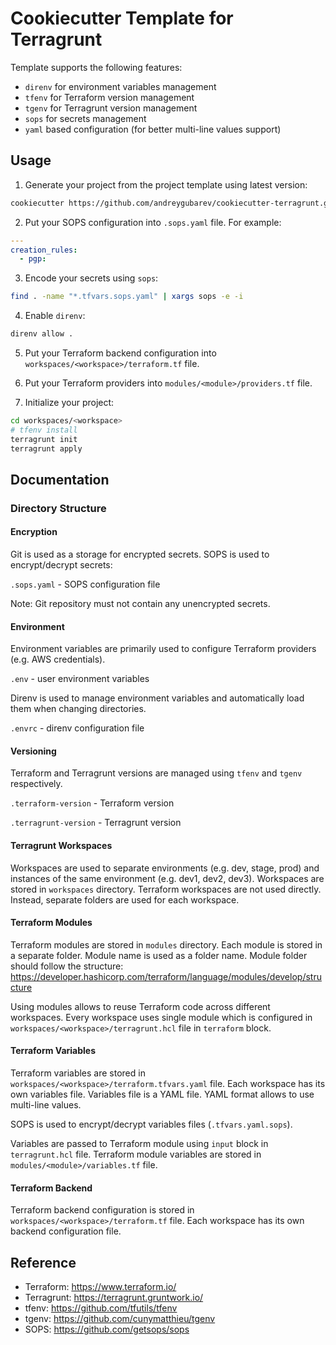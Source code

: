 # Cookiecutter Template for Terragrunt

Template supports the following features:

- `direnv` for environment variables management
- `tfenv` for Terraform version management
- `tgenv` for Terragrunt version management
- `sops` for secrets management
- `yaml` based configuration (for better multi-line values support)

## Usage

1. Generate your project from the project template using latest version:

```bash
cookiecutter https://github.com/andreygubarev/cookiecutter-terragrunt.git
```

2. Put your SOPS configuration into `.sops.yaml` file. For example:

```yaml
---
creation_rules:
  - pgp:
```

3. Encode your secrets using `sops`:

```bash
find . -name "*.tfvars.sops.yaml" | xargs sops -e -i
```

4. Enable `direnv`:

```bash
direnv allow .
```

5. Put your Terraform backend configuration into `workspaces/<workspace>/terraform.tf` file.

6. Put your Terraform providers into `modules/<module>/providers.tf` file.

7. Initialize your project:

```bash
cd workspaces/<workspace>
# tfenv install
terragrunt init
terragrunt apply
```

## Documentation

### Directory Structure

#### Encryption

Git is used as a storage for encrypted secrets. SOPS is used to encrypt/decrypt secrets:

`.sops.yaml` - SOPS configuration file

Note: Git repository must not contain any unencrypted secrets.

#### Environment

Environment variables are primarily used to configure Terraform providers (e.g. AWS credentials).

`.env` - user environment variables

Direnv is used to manage environment variables and automatically load them when changing directories.

`.envrc` - direnv configuration file

#### Versioning

Terraform and Terragrunt versions are managed using `tfenv` and `tgenv` respectively.

`.terraform-version` - Terraform version

`.terragrunt-version` - Terragrunt version

#### Terragrunt Workspaces

Workspaces are used to separate environments (e.g. dev, stage, prod) and instances of the same environment (e.g. dev1, dev2, dev3). Workspaces are stored in `workspaces` directory. Terraform workspaces are not used directly. Instead, separate folders are used for each workspace.

#### Terraform Modules

Terraform modules are stored in `modules` directory. Each module is stored in a separate folder. Module name is used as a folder name. Module folder should follow the structure: https://developer.hashicorp.com/terraform/language/modules/develop/structure

Using modules allows to reuse Terraform code across different workspaces. Every workspace uses single module which is configured in `workspaces/<workspace>/terragrunt.hcl` file in `terraform` block.

#### Terraform Variables

Terraform variables are stored in `workspaces/<workspace>/terraform.tfvars.yaml` file. Each workspace has its own variables file. Variables file is a YAML file. YAML format allows to use multi-line values.

SOPS is used to encrypt/decrypt variables files (`.tfvars.yaml.sops`).

Variables are passed to Terraform module using `input` block in `terragrunt.hcl` file. Terraform module variables are stored in `modules/<module>/variables.tf` file.

#### Terraform Backend

Terraform backend configuration is stored in `workspaces/<workspace>/terraform.tf` file. Each workspace has its own backend configuration file.

## Reference

- Terraform: https://www.terraform.io/
- Terragrunt: https://terragrunt.gruntwork.io/
- tfenv: https://github.com/tfutils/tfenv
- tgenv: https://github.com/cunymatthieu/tgenv
- SOPS: https://github.com/getsops/sops
